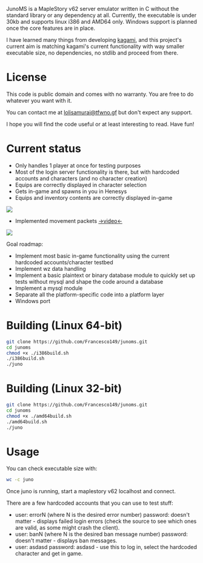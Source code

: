 JunoMS is a MapleStory v62 server emulator written in C without the standard 
library or any dependency at all. Currently, the executable is under 30kb and 
supports linux i386 and AMD64 only. Windows support is planned once the core features are
in place.

I have learned many things from developing 
[kagami](https://github.com/Francesco149/kagami), and this project's current aim
is matching kagami's current functionality with way smaller executable size, 
no dependencies, no stdlib and proceed from there.

# License
This code is public domain and comes with no warranty. You are free
to do whatever you want with it.

You can contact me at
[lolisamurai@tfwno.gf](mailto:lolisamurai@tfwno.gf) but don't
expect any support.

I hope you will find the code useful or at least interesting to
read. Have fun!

# Current status

* Only handles 1 player at once for testing purposes
* Most of the login server functionality is there, but with hardcoded accounts 
  and characters (and no character creation)
* Equips are correctly displayed in character selection
* Gets in-game and spawns in you in Henesys
* Equips and inventory contents are correctly displayed in-game

![](http://hnng.moe/f/GmU)

* Implemented movement packets 
[->video<-](https://www.youtube.com/watch?v=dq9u9c4WoXM)

![](http://hnng.moe/f/Gqd)

Goal roadmap:
* Implement most basic in-game functionality using the current hardcoded 
  accounts/character testbed
* Implement wz data handling
* Implement a basic plaintext or binary database module to quickly set up tests
  without mysql and shape the code around a database
* Implement a mysql module
* Separate all the platform-specific code into a platform layer
* Windows port

# Building (Linux 64-bit)
```bash
git clone https://github.com/Francesco149/junoms.git
cd junoms
chmod +x ./i386build.sh
./i386build.sh
./juno
```

# Building (Linux 32-bit)
```bash
git clone https://github.com/Francesco149/junoms.git
cd junoms
chmod +x ./amd64build.sh
./amd64build.sh
./juno
```

# Usage
You can check executable size with:

```bash
wc -c juno
```

Once juno is running, start a maplestory v62 localhost and connect.

There are a few hardcoded accounts that you can use to test stuff:

* user: errorN (where N is the desired error number) password: doesn't matter - 
  displays failed login errors (check the source to see which ones are valid, as
  some might crash the client).
* user: banN (where N is the desired ban message number) password: doesn't 
  matter - displays ban messages.
* user: asdasd password: asdasd - use this to log in, select the hardcoded 
  character and get in game.
